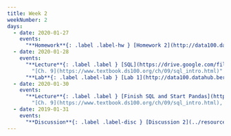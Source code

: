 ```yaml
---
title: Week 2
weekNumber: 2
days:
  - date: 2020-01-27
    events:
      "**Homework**{: .label .label-hw } [Homework 2](http://data100.datahub.berkeley.edu/hub/user-redirect/git-sync?repo=https://github.com/DS-100/sp20&subPath=hw/hw2/) (due Feb. 3)":
  - date: 2020-01-28
    events:
      "**Lecture**{: .label .label } [SQL](https://drive.google.com/file/d/1dB2h3iAv-cVm7umXkjPjy01TGmeistUQ/view?usp=sharing) ([webcast](https://www.youtube.com/watch?v=hOJItL-A3nA)) ([code](http://data100.datahub.berkeley.edu/hub/user-redirect/git-sync?repo=https://github.com/DS-100/sp20&subPath=lecture/lec03/))":
        "[Ch. 9](https://www.textbook.ds100.org/ch/09/sql_intro.html)"
      "**Lab**{: .label .label-lab } [Lab 1](http://data100.datahub.berkeley.edu/hub/user-redirect/git-sync?repo=https://github.com/DS-100/sp20&subPath=lab/lab01/) (due Feb. 3)":
  - date: 2020-01-30
    events:
      "**Lecture**{: .label .label } [Finish SQL and Start Pandas](https://drive.google.com/open?id=1PP6Ah2SyEVql62xEMNeqMJeJqbYVtbl3) ([webcast](https://www.youtube.com/watch?v=zNg3r3tXjh0)) ([html1](../resources/assets/lectures/lec04/Joins.html)) ([html2](../resources/assets/lectures/lec04/04-pandas-basics.html)) ([raw code](https://data100.datahub.berkeley.edu/hub/user-redirect/git-pull?repo=https%3A%2F%2Fgithub.com%2FDS-100%2Fsp20&urlpath=tree%2Fsp20%2Flecture%2Flec04))":
        "[Ch. 9](https://www.textbook.ds100.org/ch/09/sql_intro.html), [Ch. 3](https://www.textbook.ds100.org/ch/03/pandas_intro.html)"
  - date: 2019-01-31
    events:
      "**Discussion**{: .label .label-disc } [Discussion 2](../resources/assets/discussions/disc02.pdf) ([solutions](../resources/assets/discussions/disc02_sol.pdf))":
---
```

